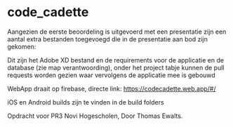 # code_cadette

Aangezien de eerste beoordeling is uitgevoerd met een presentatie zijn een aantal extra bestanden toegevoegd die in de presentatie aan bod zijn gekomen:

  Dit zijn het Adobe XD bestand en de requirements voor de applicatie en de database (zie map verantwoording), onder het project tabje kunnen de pull requests worden gezien waar vervolgens de applicatie mee is gebouwd
  

WebApp draait op firebase, directe link: https://codecadette.web.app/#/

iOS en Android builds zijn te vinden in de build folders

Opdracht voor PR3 Novi Hogescholen, Door Thomas Ewalts.
